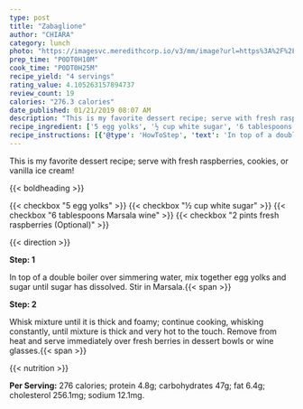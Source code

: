 ```yaml
---
type: post
title: "Zabaglione"
author: "CHIARA"
category: lunch
photo: "https://imagesvc.meredithcorp.io/v3/mm/image?url=https%3A%2F%2Fimages.media-allrecipes.com%2Fuserphotos%2F859727.jpg"
prep_time: "P0DT0H10M"
cook_time: "P0DT0H25M"
recipe_yield: "4 servings"
rating_value: 4.105263157894737
review_count: 19
calories: "276.3 calories"
date_published: 01/21/2019 08:07 AM
description: "This is my favorite dessert recipe; serve with fresh raspberries, cookies, or vanilla ice cream!"
recipe_ingredient: ['5 egg yolks', '½ cup white sugar', '6 tablespoons Marsala wine', '2 pints fresh raspberries']
recipe_instructions: [{'@type': 'HowToStep', 'text': 'In top of a double boiler over simmering water, mix together egg yolks and sugar until sugar has dissolved. Stir in Marsala.\n'}, {'@type': 'HowToStep', 'text': 'Whisk mixture until it is thick and foamy; continue cooking, whisking constantly, until mixture is thick and very hot to the touch. Remove from heat and serve immediately over fresh berries in dessert bowls or wine glasses.\n'}]
---
```


This is my favorite dessert recipe; serve with fresh raspberries, cookies, or vanilla ice cream! 

{{< boldheading >}}

{{< checkbox "5  egg yolks" >}}
{{< checkbox "½ cup white sugar" >}}
{{< checkbox "6 tablespoons Marsala wine" >}}
{{< checkbox "2 pints fresh raspberries  (Optional)" >}}


{{< direction >}}

**Step: 1**

In top of a double boiler over simmering water, mix together egg yolks and sugar until sugar has dissolved. Stir in Marsala.{{< span >}}

**Step: 2**

Whisk mixture until it is thick and foamy; continue cooking, whisking constantly, until mixture is thick and very hot to the touch. Remove from heat and serve immediately over fresh berries in dessert bowls or wine glasses.{{< span >}}

{{< nutrition >}}

**Per Serving:** 276 calories; protein 4.8g; carbohydrates 47g; fat 6.4g; cholesterol 256.1mg; sodium 12.1mg.